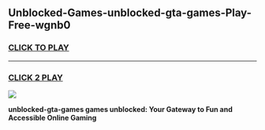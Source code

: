 
## Unblocked-Games-unblocked-gta-games-Play-Free-wgnb0
<h3>
<a href="https://premium76.site?title=unblocked-gta-games&ref=18A">CLICK TO PLAY</a></h3>
<hr>

<h3>
<a href="https://premium76.site?title=unblocked-gta-games&ref=18A">CLICK 2 PLAY</a>
  
</h3>

<a href="https://premium76.site?title=unblocked-gta-games&ref=18A"><img src="https://clearcache.store/games.png"></a>


**unblocked-gta-games games unblocked: Your Gateway to Fun and Accessible Online Gaming**
